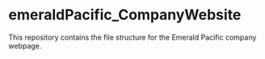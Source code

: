 # emeraldPacific_CompanyWebsite
This repository contains the file structure for the Emerald Pacific company webpage.
